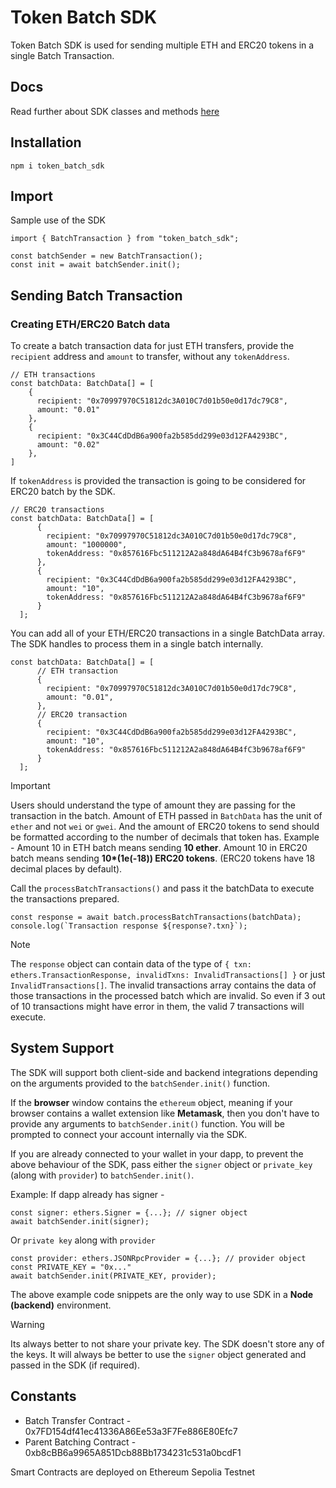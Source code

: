 # Token Batch SDK

Token Batch SDK is used for sending multiple ETH and ERC20 tokens in a single Batch Transaction.

## Docs
Read further about SDK classes and methods [here](https://token-batch-sdk.vercel.app/)

## Installation
```
npm i token_batch_sdk
```

## Import
Sample use of the SDK

```
import { BatchTransaction } from "token_batch_sdk";

const batchSender = new BatchTransaction();
const init = await batchSender.init();
```

## Sending Batch Transaction

### Creating ETH/ERC20 Batch data
To create a batch transaction data for just ETH transfers, provide the `recipient` address and `amount` to transfer, without any `tokenAddress`.

```
// ETH transactions
const batchData: BatchData[] = [
    {
      recipient: "0x70997970C51812dc3A010C7d01b50e0d17dc79C8",
      amount: "0.01"
    },
    {
      recipient: "0x3C44CdDdB6a900fa2b585dd299e03d12FA4293BC",
      amount: "0.02"
    },
]
```

If `tokenAddress` is provided the transaction is going to be considered for ERC20 batch by the SDK.

```
// ERC20 transactions
const batchData: BatchData[] = [
      {
        recipient: "0x70997970C51812dc3A010C7d01b50e0d17dc79C8",
        amount: "1000000",
        tokenAddress: "0x857616Fbc511212A2a848dA64B4fC3b9678af6F9"
      },
      {
        recipient: "0x3C44CdDdB6a900fa2b585dd299e03d12FA4293BC",
        amount: "10",
        tokenAddress: "0x857616Fbc511212A2a848dA64B4fC3b9678af6F9"
      }
  ];
```

You can add all of your ETH/ERC20 transactions in a single BatchData array. The SDK handles to process them in a single batch internally.
```
const batchData: BatchData[] = [
      // ETH transaction
      {
        recipient: "0x70997970C51812dc3A010C7d01b50e0d17dc79C8",
        amount: "0.01",
      },
      // ERC20 transaction
      {
        recipient: "0x3C44CdDdB6a900fa2b585dd299e03d12FA4293BC",
        amount: "10",
        tokenAddress: "0x857616Fbc511212A2a848dA64B4fC3b9678af6F9"
      }
  ];
```

> [!IMPORTANT]
Users should understand the type of amount they are passing for the transaction in the batch.
Amount of ETH passed in `BatchData` has the unit of `ether` and not `wei` or `gwei`.
And the amount of ERC20 tokens to send should be formatted according to the number of decimals that token has.
Example - Amount 10 in ETH batch means sending **10 ether**.
Amount 10 in ERC20 batch means sending **10\*(1e(-18)) ERC20 tokens**. (ERC20 tokens have 18 decimal places by default).


Call the `processBatchTransactions()` and pass it the batchData to execute the transactions prepared.
```
const response = await batch.processBatchTransactions(batchData);
console.log(`Transaction response ${response?.txn}`);
```
> [!NOTE]
 The `response` object can contain data of the type of `{ txn: ethers.TransactionResponse, invalidTxns: InvalidTransactions[] }` or just `InvalidTransactions[]`. The invalid transactions array contains the data of those transactions in the processed batch which are invalid.
So even if 3 out of 10 transactions might have error in them, the valid 7 transactions will execute.

## System Support

The SDK will support both client-side and backend integrations depending on the arguments provided to the `batchSender.init()` function.

If the **browser** window contains the `ethereum` object, meaning if your browser contains a wallet extension like **Metamask**, then you don't have to provide any arguments to `batchSender.init()` function.
You will be prompted to connect your account internally via the SDK.

If you are already connected to your wallet in your dapp, to prevent the above behaviour of the SDK, pass either the `signer` object or `private_key` (along with `provider`) to `batchSender.init()`.

Example: If dapp already has signer - 
```
const signer: ethers.Signer = {...}; // signer object
await batchSender.init(signer);
```

Or `private key` along with `provider`
```
const provider: ethers.JSONRpcProvider = {...}; // provider object
const PRIVATE_KEY = "0x..."
await batchSender.init(PRIVATE_KEY, provider);
```

The above example code snippets are the only way to use SDK in a **Node (backend)** environment.

> [!WARNING]
Its always better to not share your private key. The SDK doesn't store any of the keys. It will always be better to use the `signer` object generated and passed in the SDK (if required).

## Constants
- Batch Transfer Contract - 0x7FD154df41ec41336A86Ee53a3F7Fe886E80Efc7
- Parent Batching Contract - 0xb8cBB6a9965A851Dcb88Bb1734231c531a0bcdF1

Smart Contracts are deployed on Ethereum Sepolia Testnet